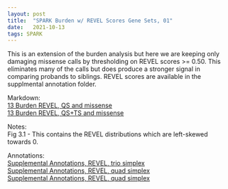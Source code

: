 ```yaml
---
layout: post
title:  "SPARK Burden w/ REVEL Scores Gene Sets, 01"
date:   2021-10-13
tags: SPARK
---
```


This is an extension of the burden analysis but here we are keeping only damaging missense calls by thresholding on REVEL scores >= 0.50. This eliminates many of the calls but does produce a stronger signal in comparing probands to siblings. REVEL scores are available in the supplmental annotation folder.

Markdown:
<br>[13 Burden REVEL, QS and missense](https://www.dropbox.com/s/zhe5e5k7lnb59ad/13_burden_revel_qs_missense.html?dl=0)
<br>[13 Burden REVEL, QS+TS and missense](https://www.dropbox.com/s/xylsswtnf652p86/13_burden_revel_qsts_missense.html?dl=0)

Notes:
<br>Fig 3.1 - This contains the REVEL distributions which are left-skewed towards 0.

Annotations:
<br>[Supplemental Annotations, REVEL, trio simplex](https://www.dropbox.com/s/4aaak22tpx5r1kl/revel.triosimplex.txt?dl=0)
<br>[Supplemental Annotations, REVEL, quad simplex](https://www.dropbox.com/s/svr5kdpds11chqq/revel.quadsimplex.txt?dl=0)
<br>[Supplemental Annotations, REVEL, quad simplex](https://www.dropbox.com/s/n5ahznpustist5b/revel.quadmultiplex.txt?dl=0)
